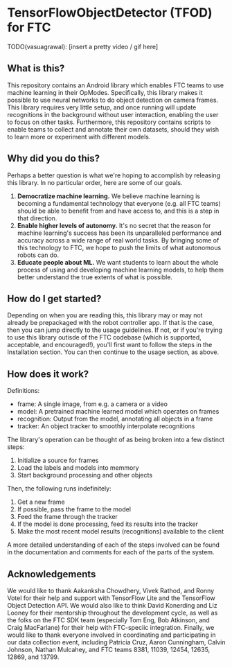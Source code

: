 # TensorFlowObjectDetector (TFOD) for FTC

TODO(vasuagrawal): [insert a pretty video / gif here]

## What is this?

This repository contains an Android library which enables FTC teams to use
machine learning in their OpModes. Specifically, this library makes it possible
to use neural networks to do object detection on camera frames. This library
requires very little setup, and once running will update recognitions in the
background without user interaction, enabling the user to focus on other tasks.
Furthermore, this repository contains scripts to enable teams to collect and
annotate their own datasets, should they wish to learn more or experiment with
different models.

## Why did you do this?

Perhaps a better question is what we're hoping to accomplish by releasing this
library. In no particular order, here are some of our goals.

1. **Democratize machine learning.** We believe machine learning is becoming a
   fundamental technology that everyone (e.g. all FTC teams) should be able to
   benefit from and have access to, and this is a step in that direction.
1. **Enable higher levels of autonomy.** It's no secret that the reason for
   machine learning's success has been its unparalleled performance and accuracy
   across a wide range of real world tasks. By bringing some of this technology
   to FTC, we hope to push the limits of what autonomous robots can do.
1. **Educate people about ML.** We want students to learn about the whole
   process of using and developing machine learning models, to help them better
   understand the true extents of what is possible.

## How do I get started?

Depending on when you are reading this, this library may or may not already be
prepackaged with the robot controller app. If that is the case, then you can
jump directly to the usage guidelines. If not, or if you're trying to use this
library outisde of the FTC codebase (which is supported, acceptable, and
encouraged!), you'll first want to follow the steps in the Installation section.
You can then continue to the usage section, as above.

## How does it work?

Definitions:
* frame: A single image, from e.g. a camera or a video
* model: A pretrained machine learned model which operates on frames
* recognition: Output from the model, annotating all objects in a frame
* tracker: An object tracker to smoothly interpolate recognitions

The library's operation can be thought of as being broken into a few distinct
steps:

1. Initialize a source for frames
1. Load the labels and models into memmory
1. Start background processing and other objects

Then, the following runs indefinitely:

1. Get a new frame
1. If possible, pass the frame to the model
1. Feed the frame through the tracker
1. If the model is done processing, feed its results into the tracker
1. Make the most recent model results (recognitions) available to the client

A more detailed understanding of each of the steps involved can be found in the
documentation and comments for each of the parts of the system.

## Acknowledgements

We would like to thank Aakanksha Chowdhery, Vivek Rathod, and Ronny Votel for
their help and support with TensorFlow Lite and the TensorFlow Object Detection
API. We would also like to think David Konerding and Liz Looney for their
mentorship throughout the development cycle, as well as the folks on the FTC SDK
team (especially Tom Eng, Bob Atkinson, and Craig MacFarlane) for their help
with FTC-speciic integration. Finally, we would like to thank everyone involved 
in coordinating and participating in our data collection event, including 
Patricia Cruz, Aaron Cunningham, Calvin Johnson, Nathan Mulcahey, and FTC teams 
8381, 11039, 12454, 12635, 12869, and 13799.

